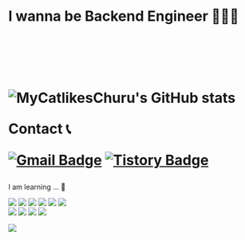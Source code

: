 <h1/>I wanna be Backend Engineer 👨🏻‍💻
<br/> <!-- 띄워쓰기 문법 -->
<br/>
<br/>
<br/>
 
![MyCatlikesChuru's GitHub stats](https://github-readme-stats.vercel.app/api?username=MyCatlikesChuru&show_icons=true&theme=algolia)


Contact 📞

[![Gmail Badge](https://img.shields.io/badge/Gmail-d14836?style=flat-square&logo=Gmail&logoColor=white&link=mailto:dhfif718@gmail.com)](mailto:dhfif718@gmail.com)
[![Tistory Badge](https://img.shields.io/badge/Tistory-F40D12?style=flat-square&logo=Tistory&logoColor=white)](https://leejellan.tistory.com/)
<!-- [![Instagram Badge](https://img.shields.io/badge/Instagram-E4405F?style=flat-square&logo=Instagram&logoColor=white)](https://www.instagram.com/jhyeokkk/) -->

###   
    
I am learning ... 📖

<img src="https://img.shields.io/badge/Java-007396?style=flat-square&logo=Java&logoColor=white"/> <img src="https://img.shields.io/badge/Spring Boot-6DB33F?style=flat-square&logo=Spring Boot&logoColor=white"/> <img src="https://img.shields.io/badge/Spring-6DB33F?style=flat-square&logo=Spring&logoColor=white"/> <img src="https://img.shields.io/badge/jQuery-0769AD?style=flat-square&logo=jQuery&logoColor=white"/> <img src="https://img.shields.io/badge/Git-F05032?style=flat-square&logo=Git&logoColor=white"/> <img src="https://img.shields.io/badge/GitHub-181717?style=flat-square&logo=GitHub&logoColor=white"/> 
<br/>
<img src="https://img.shields.io/badge/MySQL-4479A1?style=flat-square&logo=MySQL&logoColor=black"/> <img src="https://img.shields.io/badge/Amazon EC2-FF9900?style=flat-square&logo=Amazon EC2&logoColor=white"/> <img src="https://img.shields.io/badge/IntelliJ IDEA-000000?style=flat-square&logo=IntelliJ IDEA&logoColor=white"/>
<img src="https://img.shields.io/badge/Linux-FCC624?style=flat-square&logo=Linux&logoColor=black"/>


<img src="https://camo.githubusercontent.com/70ff8368c1b4637cf3e1ece1454d2c7a4f74a8c888e6ef5bf86b4dfc7d6aeca9/68747470733a2f2f63617073756c652d72656e6465722e76657263656c2e6170702f6170693f747970653d776176696e6726636f6c6f723d363643434646266865696768743d3135302673656374696f6e3d666f6f746572"/>
<!--
**MyCatlikesChuru/MyCatlikesChuru** is a ✨ _special_ ✨ repository because its `README.md` (this file) appears on your GitHub profile.

Here are some ideas to get you started:

- 🔭 I’m currently working on ...
- 🌱 I’m currently learning ...
- 👯 I’m looking to collaborate on ...
- 🤔 I’m looking for help with ...
- 💬 Ask me about ...
- 📫 How to reach me: ...
- 😄 Pronouns: ...
- ⚡ Fun fact: ...
-->
